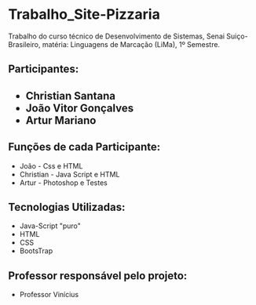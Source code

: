 # Trabalho_Site-Pizzaria
Trabalho do curso técnico de Desenvolvimento de Sistemas, Senai Suiço-Brasileiro, matéria: Linguagens de Marcação (LiMa), 1º Semestre.

<div id="participantes">
  <h2>Participantes: <h2>
  <ul>
    <li>Christian Santana</li>
    <li>João Vitor Gonçalves</li>
    <li>Artur Mariano</li>
  </ul>
</div>
<div id="funções">
  <h2>Funções de cada Participante:</h2>
  <ul>
    <li>João - Css e HTML</li>
    <li>Christian - Java Script e HTML</li>
    <li>Artur - Photoshop e Testes</li>
  </ul>
</div>
<div id="tecnologiasUtilizadas">
  <h2>Tecnologias Utilizadas:</h2>
  <ul>
    <li>Java-Script "puro"</li>
    <li>HTML</li>
    <li>CSS</li>
    <li>BootsTrap</li>
  </ul>
</div>
<div>
  <h2>Professor responsável pelo projeto:</h2>
  <ul>
    <li>Professor Vinícius</li>
  </ul>
</div>
